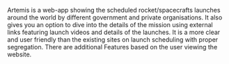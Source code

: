 
Artemis is a web-app showing the scheduled rocket/spacecrafts launches around the world by different government and private organisations.
It also gives you an option to dive into the details of the mission using external links featuring launch videos and details of the launches. 
It is a more clear and user friendly than the existing sites on launch scheduling with proper segregation.
There are additional Features based on the user viewing the website.
